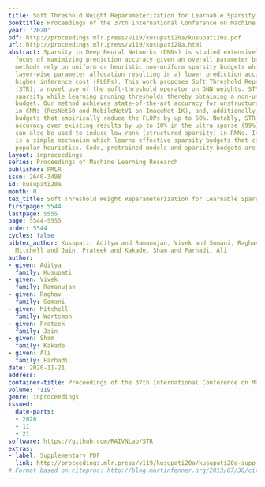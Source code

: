 ```yaml
---
title: Soft Threshold Weight Reparameterization for Learnable Sparsity
booktitle: Proceedings of the 37th International Conference on Machine Learning
year: '2020'
pdf: http://proceedings.mlr.press/v119/kusupati20a/kusupati20a.pdf
url: http://proceedings.mlr.press/v119/kusupati20a.html
abstract: Sparsity in Deep Neural Networks (DNNs) is studied extensively with the
  focus of maximizing prediction accuracy given an overall parameter budget. Existing
  methods rely on uniform or heuristic non-uniform sparsity budgets which have sub-optimal
  layer-wise parameter allocation resulting in a) lower prediction accuracy or b)
  higher inference cost (FLOPs). This work proposes Soft Threshold Reparameterization
  (STR), a novel use of the soft-threshold operator on DNN weights. STR smoothly induces
  sparsity while learning pruning thresholds thereby obtaining a non-uniform sparsity
  budget. Our method achieves state-of-the-art accuracy for unstructured sparsity
  in CNNs (ResNet50 and MobileNetV1 on ImageNet-1K), and, additionally, learns non-uniform
  budgets that empirically reduce the FLOPs by up to 50%. Notably, STR boosts the
  accuracy over existing results by up to 10% in the ultra sparse (99%) regime and
  can also be used to induce low-rank (structured sparsity) in RNNs. In short, STR
  is a simple mechanism which learns effective sparsity budgets that contrast with
  popular heuristics. Code, pretrained models and sparsity budgets are at https://github.com/RAIVNLab/STR.
layout: inproceedings
series: Proceedings of Machine Learning Research
publisher: PMLR
issn: 2640-3498
id: kusupati20a
month: 0
tex_title: Soft Threshold Weight Reparameterization for Learnable Sparsity
firstpage: 5544
lastpage: 5555
page: 5544-5555
order: 5544
cycles: false
bibtex_author: Kusupati, Aditya and Ramanujan, Vivek and Somani, Raghav and Wortsman,
  Mitchell and Jain, Prateek and Kakade, Sham and Farhadi, Ali
author:
- given: Aditya
  family: Kusupati
- given: Vivek
  family: Ramanujan
- given: Raghav
  family: Somani
- given: Mitchell
  family: Wortsman
- given: Prateek
  family: Jain
- given: Sham
  family: Kakade
- given: Ali
  family: Farhadi
date: 2020-11-21
address: 
container-title: Proceedings of the 37th International Conference on Machine Learning
volume: '119'
genre: inproceedings
issued:
  date-parts:
  - 2020
  - 11
  - 21
software: https://github.com/RAIVNLab/STR
extras:
- label: Supplementary PDF
  link: http://proceedings.mlr.press/v119/kusupati20a/kusupati20a-supp.pdf
# Format based on citeproc: http://blog.martinfenner.org/2013/07/30/citeproc-yaml-for-bibliographies/
---
```

